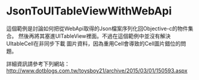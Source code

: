 # JsonToUITableViewWithWebApi


這個範例是討論如何把從WebApi取得的Json檔案序列化回Objective-c的物件集合。
然後再將其塞進UITableView裡面。不過在這個範例中並沒有解決UItableCell在非同步下載
圖片資料，因為重用Cell會導致的Cell圖片錯位的問題。

詳細資訊請參考下列網站：
http://www.dotblogs.com.tw/toysboy21/archive/2015/03/01/150593.aspx
